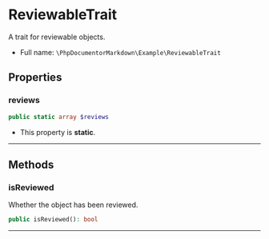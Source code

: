 # ReviewableTrait

A trait for reviewable objects.

* Full name: `\PhpDocumentorMarkdown\Example\ReviewableTrait`

## Properties

### reviews

```php
public static array $reviews
```

* This property is **static**.

***

## Methods

### isReviewed

Whether the object has been reviewed.

```php
public isReviewed(): bool
```

***
